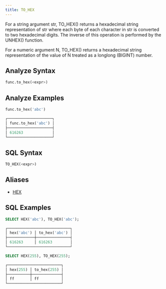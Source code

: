 ```yaml
---
title: TO_HEX
---
```


For a string argument str, TO_HEX() returns a hexadecimal string representation of str where each byte of each character in str is converted to two hexadecimal digits. The inverse of this operation is performed by the UNHEX() function.

For a numeric argument N, TO_HEX() returns a hexadecimal string representation of the value of N treated as a longlong (BIGINT) number. 

## Analyze Syntax

```python
func.to_hex(<expr>)
```

## Analyze Examples

```python
func.to_hex('abc')

┌────────────────────┐
│ func.to_hex('abc') │
├────────────────────┤
│ 616263             │
└────────────────────┘
```

## SQL Syntax

```sql
TO_HEX(<expr>)
```

## Aliases

- [HEX](../06-string-functions/hex)

## SQL Examples

```sql
SELECT HEX('abc'), TO_HEX('abc');

┌────────────────────────────┐
│ hex('abc') │ to_hex('abc') │
├────────────┼───────────────┤
│ 616263     │ 616263        │
└────────────────────────────┘

SELECT HEX(255), TO_HEX(255);

┌────────────────────────┐
│ hex(255) │ to_hex(255) │
├──────────┼─────────────┤
│ ff       │ ff          │
└────────────────────────┘
```
